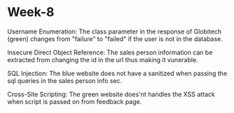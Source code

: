 # Week-8

Username Enumeration: The class parameter in the response of Globitech (green) changes from "failure" to "failed" if the user is not in the database.

Insecure Direct Object Reference: The sales person information can be extracted from changing the id in the url thus making it vunerable.

SQL Injection: The blue website does not have a sanitized when passing the sql queries in the sales person info sec.

Cross-Site Scripting: The green website does'nt handles the XSS attack when script is passed on from feedback page.

